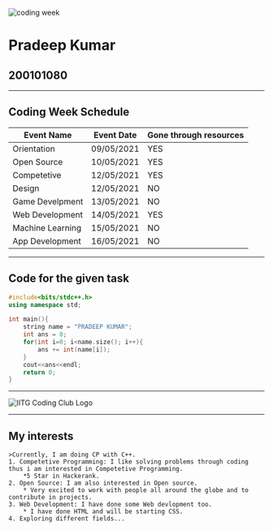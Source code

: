 ![coding week](https://github.com/sirus-max/open_source_submission/blob/main/Group%2095.png?raw=true "coding week banner")
# Pradeep Kumar
## 200101080

***
## Coding Week Schedule
|Event Name      | Event Date    | Gone through resources|
|--- |--- |--- |
|Orientation| 09/05/2021 | YES |
|Open Source| 10/05/2021 | YES |
|Competetive| 12/05/2021 | YES |
|Design | 12/05/2021 | NO |
|Game Develpment | 13/05/2021 | NO |
|Web Development | 14/05/2021 | YES |
|Machine Learning| 15/05/2021 | NO|
|App Development| 16/05/2021 | NO|

---
## Code for the given task
``` C++
#include<bits/stdc++.h>
using namespace std;

int main(){
    string name = "PRADEEP KUMAR";
    int ans = 0;
    for(int i=0; i<name.size(); i++){
        ans += int(name[i]);
    }
    cout<<ans<<endl;
    return 0;
}
```

   
---
    

![IITG Coding Club Logo](https://github.com/sirus-max/open_source_submission/blob/main/coding-club%20logo.png?raw=true "IITG coding club maskot")

***
## My interests
    >Currently, I am doing CP with C++.
    1. Competetive Programming: I like solving problems through coding thus i am interested in Competetive Programming. 
        *5 Star in Hackerank.
    2. Open Source: I am also interested in Open source.
        * Very excited to work with people all around the globe and to contribute in projects.
    3. Web Development: I have done some Web devlopment too. 
        * I have done HTML and will be starting CSS.
    4. Exploring different fields...

